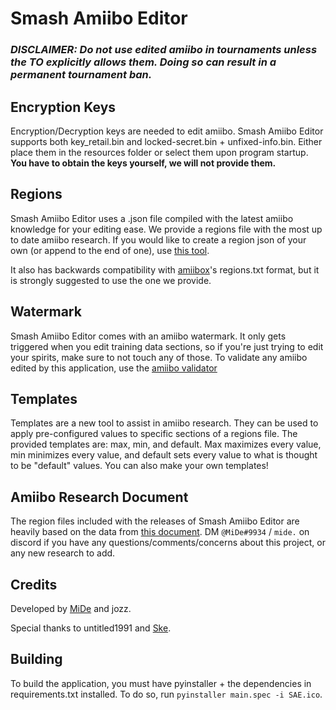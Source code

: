 # **Smash Amiibo Editor**

### *DISCLAIMER: Do not use edited amiibo in tournaments unless the TO explicitly allows them. Doing so can result in a permanent tournament ban.*

## Encryption Keys

Encryption/Decryption keys are needed to edit amiibo. Smash Amiibo Editor supports both key_retail.bin and locked-secret.bin + unfixed-info.bin. Either place them in the resources folder or select them upon program startup.
**You have to obtain the keys yourself, we will not provide them.**

## Regions

Smash Amiibo Editor uses a .json file compiled with the latest amiibo knowledge for your editing ease. We provide a regions file with the most up to date amiibo research.
If you would like to create a region json of your own (or append to the end of one), use [this tool](https://github.com/jozz024/sae-region-maker/releases/latest).

It also has backwards compatibility with [amiibox](https://github.com/fudgepop01/amiibox)'s regions.txt format, but it is strongly suggested to use the one we provide.

## Watermark

Smash Amiibo Editor comes with an amiibo watermark.
It only gets triggered when you edit training data sections, so if you're just trying to edit your spirits, make sure to not touch any of those.
To validate any amiibo edited by this application, use the [amiibo validator](https://fudgepop01.github.io/amiibox/)

## Templates

Templates are a new tool to assist in amiibo research. They can be used to apply pre-configured values to specific sections of a regions file. The provided templates are: max, min, and default. Max maximizes every value, min minimizes every value, and default sets every value to what is thought to be "default" values. You can also make your own templates!

## Amiibo Research Document

The region files included with the releases of Smash Amiibo Editor are heavily based on the data from [this document](https://docs.google.com/document/d/1L3c-QKr46ATTSxaicPHNFq5uW-uRytVViPRvdM93IQo/). DM `@MiDe#9934` / `mide.` on discord if you have any questions/comments/concerns about this project, or any new research to add.

## Credits
Developed by [MiDe](https://github.com/MiDe-S) and jozz.

Special thanks to untitled1991 and [Ske](https://twitter.com/floofstrid).

## Building

To build the application, you must have pyinstaller + the dependencies in requirements.txt installed.
To do so, run `pyinstaller main.spec -i SAE.ico`.